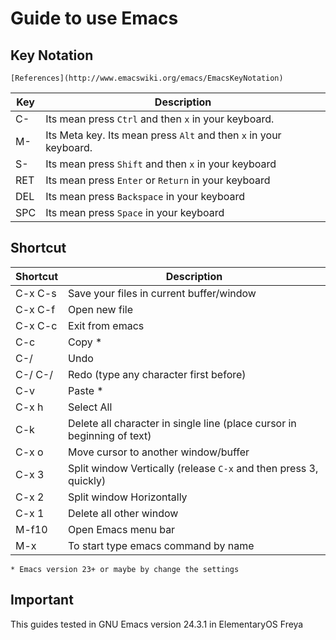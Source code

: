 # Guide to use Emacs

## Key Notation
```
[References](http://www.emacswiki.org/emacs/EmacsKeyNotation)
```

Key | Description
---- | ----
C- | Its mean press `Ctrl` and then `x` in your keyboard.
M- | Its Meta key. Its mean press `Alt` and then `x` in your keyboard.
S- | Its mean press `Shift` and then `x` in your keyboard
RET | Its mean press `Enter` or `Return` in your keyboard
DEL | Its mean press `Backspace` in your keyboard
SPC | Its mean press `Space` in your keyboard

## Shortcut
Shortcut | Description
--- | ---
C-x C-s	| Save your files in current buffer/window
C-x C-f | Open new file
C-x C-c | Exit from emacs
C-c | Copy *
C-/ | Undo
C-/ C-/ | Redo (type any character first before)
C-v | Paste *
C-x h | Select All
C-k | Delete all character in single line (place cursor in beginning of text)
C-x o | Move cursor to another window/buffer
C-x 3 | Split window Vertically (release `C-x` and then press 3, quickly)
C-x 2 | Split window Horizontally
C-x 1 | Delete all other window
M-f10 | Open Emacs menu bar
M-x | To start type emacs command by name
```
* Emacs version 23+ or maybe by change the settings
```
## Important
This guides tested in GNU Emacs version 24.3.1 in ElementaryOS Freya
